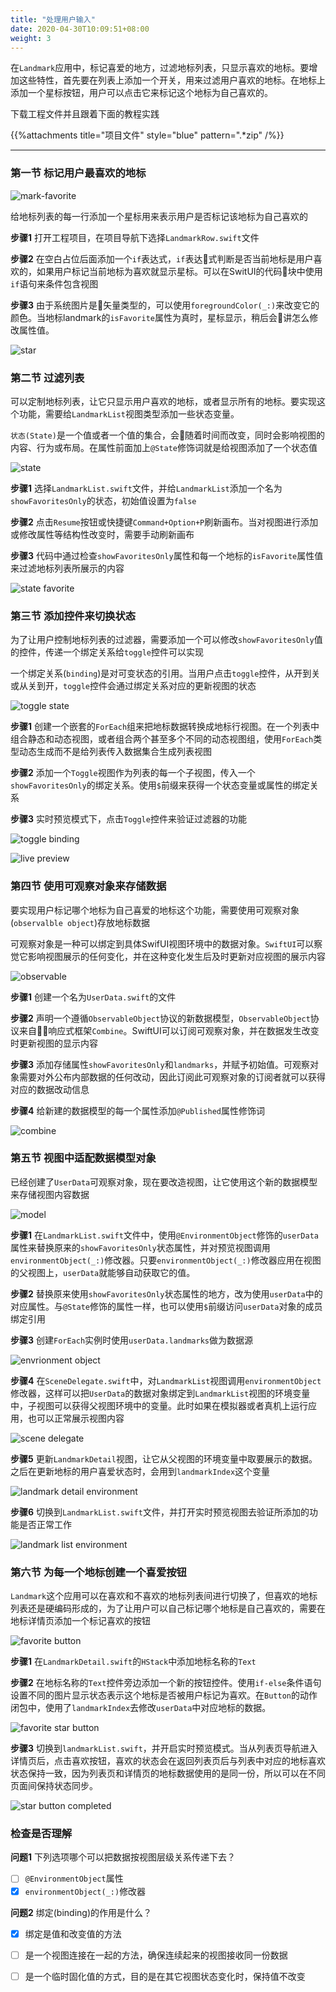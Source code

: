 ```yaml
---
title: "处理用户输入"
date: 2020-04-30T10:09:51+08:00
weight: 3
---
```


在`Landmark`应用中，标记喜爱的地方，过滤地标列表，只显示喜欢的地标。要增加这些特性，首先要在列表上添加一个开关，用来过滤用户喜欢的地标。在地标上添加一个星标按钮，用户可以点击它来标记这个地标为自己喜欢的。

下载工程文件并且跟着下面的教程实践

{{%attachments title="项目文件" style="blue" pattern=".*zip" /%}}

---

### 第一节 标记用户最喜欢的地标

![mark-favorite](/tutorials/swiftui_essentials/images/swiftui-handle-user-input-mark-favorite.png?width=20pc)

给地标列表的每一行添加一个星标用来表示用户是否标记该地标为自己喜欢的

**步骤1** 打开工程项目，在项目导航下选择`LandmarkRow.swift`文件

**步骤2** 在空白占位后面添加一个`if`表达式，`if`表达式判断是否当前地标是用户喜欢的，如果用户标记当前地标为喜欢就显示星标。可以在SwitUI的代码块中使用`if`语句来条件包含视图

**步骤3** 由于系统图片是矢量类型的，可以使用`foregroundColor(_:)`来改变它的颜色。当地标landmark的`isFavorite`属性为真时，星标显示，稍后会讲怎么修改属性值。

![star](/tutorials/swiftui_essentials/images/swiftui-handle-user-input-star.png?width=50pc)

### 第二节 过滤列表

可以定制地标列表，让它只显示用户喜欢的地标，或者显示所有的地标。要实现这个功能，需要给`LandmarkList`视图类型添加一些状态变量。

`状态(State)`是一个值或者一个值的集合，会随着时间而改变，同时会影响视图的内容、行为或布局。在属性前面加上`@State`修饰词就是给视图添加了一个状态值

![state](/tutorials/swiftui_essentials/images/swiftui-handle-user-input-state.png?width=20pc)

**步骤1** 选择`LandmarkList.swift`文件，并给`LandmarkList`添加一个名为`showFavoritesOnly`的状态，初始值设置为`false`

**步骤2** 点击`Resume`按钮或快捷键`Command+Option+P`刷新画布。当对视图进行添加或修改属性等结构性改变时，需要手动刷新画布

**步骤3** 代码中通过检查`showFavoritesOnly`属性和每一个地标的`isFavorite`属性值来过滤地标列表所展示的内容

![state favorite](/tutorials/swiftui_essentials/images/swiftui-handle-user-input-state-favorite.png?width=50pc)

### 第三节 添加控件来切换状态

为了让用户控制地标列表的过滤器，需要添加一个可以修改`showFavoritesOnly`值的控件，传递一个绑定关系给`toggle`控件可以实现

一个绑定关系(`binding`)是对可变状态的引用。当用户点击`toggle`控件，从开到关或从关到开，`toggle`控件会通过绑定关系对应的更新视图的状态

![toggle state](/tutorials/swiftui_essentials/images/swiftui-handle-user-input-toggle-state.png?width=20pc)

**步骤1** 创建一个嵌套的`ForEach`组来把地标数据转换成地标行视图。在一个列表中组合静态和动态视图，或者组合两个甚至多个不同的动态视图组，使用`ForEach`类型动态生成而不是给列表传入数据集合生成列表视图

**步骤2** 添加一个`Toggle`视图作为列表的每一个子视图，传入一个`showFavoritesOnly`的绑定关系。使用`$`前缀来获得一个状态变量或属性的绑定关系

**步骤3** 实时预览模式下，点击`Toggle`控件来验证过滤器的功能

![toggle binding](/tutorials/swiftui_essentials/images/swiftui-handle-user-input-toggle-binding.png?width=50pc)

![live preview](/tutorials/swiftui_essentials/handling_user_input.files/toggle-state-live-preview.gif?width=20pc)

### 第四节 使用可观察对象来存储数据

要实现用户标记哪个地标为自己喜爱的地标这个功能，需要使用可观察对象(`observalble object`)存放地标数据

可观察对象是一种可以绑定到具体SwifUI视图环境中的数据对象。`SwiftUI`可以察觉它影响视图展示的任何变化，并在这种变化发生后及时更新对应视图的展示内容

![observable](/tutorials/swiftui_essentials/images/swiftui-handle-user-input-observable.png?width=10pc)

**步骤1** 创建一个名为`UserData.swift`的文件

**步骤2** 声明一个遵循`ObservableObject`协议的新数据模型，`ObservableObject`协议来自响应式框架`Combine`。SwiftUI可以订阅可观察对象，并在数据发生改变时更新视图的显示内容

**步骤3** 添加存储属性`showFavoritesOnly`和`landmarks`，并赋予初始值。可观察对象需要对外公布内部数据的任何改动，因此订阅此可观察对象的订阅者就可以获得对应的数据改动信息

**步骤4** 给新建的数据模型的每一个属性添加`@Published`属性修饰词

![combine](/tutorials/swiftui_essentials/images/swiftui-handle-user-input-combine.png?width=40pc)

### 第五节 视图中适配数据模型对象

已经创建了`UserData`可观察对象，现在要改造视图，让它使用这个新的数据模型来存储视图内容数据

![model](/tutorials/swiftui_essentials/images/swiftui-handle-user-input-model.png?width=30pc)

**步骤1** 在`LandmarkList.swift`文件中，使用`@EnvironmentObject`修饰的`userData`属性来替换原来的`showFavoritesOnly`状态属性，并对预览视图调用`environmentObject(_:)`修改器。只要`environmentObject(_:)`修改器应用在视图的父视图上，`userData`就能够自动获取它的值。

**步骤2** 替换原来使用`showFavoritesOnly`状态属性的地方，改为使用`userData`中的对应属性。与`@State`修饰的属性一样，也可以使用`$`前缀访问`userData`对象的成员绑定引用

**步骤3** 创建`ForEach`实例时使用`userData.landmarks`做为数据源

![envrionment object](/tutorials/swiftui_essentials/images/swiftui-handle-user-input-list-environment.png?width=50pc)

**步骤4** 在`SceneDelegate.swift`中，对`LandmarkList`视图调用`environmentObject`修改器，这样可以把`UserData`的数据对象绑定到`LandmarkList`视图的环境变量中，子视图可以获得父视图环境中的变量。此时如果在模拟器或者真机上运行应用，也可以正常展示视图内容

![scene delegate](/tutorials/swiftui_essentials/images/swiftui-handle-user-input-scene-delegate-environment.png?width=40pc)

**步骤5** 更新`LandmarkDetail`视图，让它从父视图的环境变量中取要展示的数据。之后在更新地标的用户喜爱状态时，会用到`landmarkIndex`这个变量

![landmark detail environment](/tutorials/swiftui_essentials/images/swiftui-handle-user-input-landmark-detail-environment.png?width=40pc)

**步骤6** 切换到`LandmarkList.swift`文件，并打开实时预览视图去验证所添加的功能是否正常工作

![landmark list environment](/tutorials/swiftui_essentials/handling_user_input.files/landmarklist-environment.gif?width=20pc)

### 第六节 为每一个地标创建一个喜爱按钮

`Landmark`这个应用可以在喜欢和不喜欢的地标列表间进行切换了，但喜欢的地标列表还是硬编码形成的，为了让用户可以自己标记哪个地标是自己喜欢的，需要在地标详情页添加一个标记喜欢的按钮

![favorite button](/tutorials/swiftui_essentials/images/swiftui-handle-user-input-favorite-button.png?width=20pc)

**步骤1** 在`LandmarkDetail.swift`的`HStack`中添加地标名称的`Text`

**步骤2** 在地标名称的`Text`控件旁边添加一个新的按钮控件。使用`if-else`条件语句设置不同的图片显示状态表示这个地标是否被用户标记为喜欢。在`Button`的动作闭包中，使用了`landmarkIndex`去修改`userData`中对应地标的数据。

![favorite star button](/tutorials/swiftui_essentials/images/swiftui-handle-user-input-favorite-star-button.png?width=50pc)

**步骤3** 切换到`landmarkList.swift`，并开启实时预览模式。当从列表页导航进入详情页后，点击喜欢按钮，喜欢的状态会在返回列表页后与列表中对应的地标喜欢状态保持一致，因为列表页和详情页的地标数据使用的是同一份，所以可以在不同页面间保持状态同步。

![star button completed](/tutorials/swiftui_essentials/handling_user_input.files/swiftui-handle-user-input-start-completed.gif?width=20pc)

### 检查是否理解

**问题1** 下列选项哪个可以把数据按视图层级关系传递下去？

- [ ] `@EnvironmentObject`属性
- [X] `environmentObject(_:)`修改器

**问题2** 绑定(binding)的作用是什么？

- [X] 绑定是值和改变值的方法
- [ ] 是一个视图连接在一起的方法，确保连续起来的视图接收同一份数据
- [ ] 是一个临时固化值的方式，目的是在其它视图状态变化时，保持值不改变


